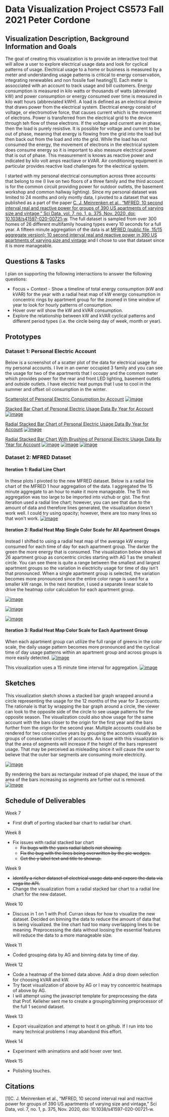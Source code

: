 # Data Visualization Project CS573 Fall 2021 Peter Cordone

## Visualization Description, Background Information and Goals

The goal of creating this visualization is to provide an interactive tool that will allow a user to explore electrical usage data and look for cyclical patterns of usage.  Electrical usage to a home or business is measured by a meter and understanding usage patterns is critical to energy conservation, integrating renewables and non fossile fuel heating[1].  Each meter is assocciated with an account to track usage and bill customers.  Energy consumption is measured in kilo watts or thousands of watts (abreviated kW) and power consumption or energy consumed over time is measured in kilo watt hours (abbreviated kWH).  A load is defined as an electrical device that draws power from the electrical system.  Electrical energy consist of voltage, or electromotive force, that causes current which is the movement of electrons.  Power is transferred from the electrical grid to the device through teh flow of these electrons.  If the voltage and current are in phase, then the load is purely resistive.  It is possible for voltage and current to be out of phase, meaning that energy is flowing from the grid into the load but then back out from the load and into the grid.  While the load has not consumed the energy, the movement of electrons in the electrical system does consume energy so it is important to also measure electrical power that is out of phase.  This measurement is knows as reactive power and indicated by kilo volt amps reactiave or kVAR.  Air conditioning equipment in particular provides reactive load challenges for the electrical system.

I started with my personal electrical consumption across three accounts that belong to me (I live on two floors of a three family and the third account is for the common circuit providing power for outdoor outlets, the basement workshop and common hallway lighting).  Since my personal dataset was limited to 24 months and only montly data, I pivoted to a dataset that was published as a part of the paper [C. J. Meinrenken et al., “MFRED, 10 second interval real and reactive power for groups of 390 US apartments of varying size and vintage,” Sci Data, vol. 7, no. 1, p. 375, Nov. 2020, doi: 10.1038/s41597-020-00721-w](https://www.nature.com/articles/s41597-020-00721-w).  The full dataset is sampled from over 300 homes of 26 different multifamily housing types every 10 seconds for a full year.  A fifteen minute aggregation of the data is at [MFRED (public file, 15/15 aggregate version): 10 second interval real and reactive power in 390 US apartments of varying size and vintage](https://dataverse.harvard.edu/dataset.xhtml?persistentId=doi:10.7910/DVN/X9MIDJ) and I chose to use that dataset since it is more manageable.

## Questions & Tasks

I plan on supporting the following interractions to answer the following questions:
* Focus + Context - Show a timeline of total energy consumption (kW and kVAR) for the year with a radial heat map of kW energy consumption in concentric rings by apartment group for the zoomed in time window of year to look for hourly patterns of consumption.
* Hover over will show the kW and kVAR consumption.
* Explore the relationship between kW and kVAR cyclical patterns and different period types (i.e. the circle being day of week, month or year).

## Prototypes

### Dataset 1: Personal Electric Account

Below is a screenshot of a scatter plot of the data for electrical usage for my personal accounts.  I live in an owner occupied 3 family and you can see the usage for two of the apartments that I occupy and the common meter which provides power for the rear and front LED lighting, basement outlets and outside outlets.  I have electric heat pumps that I use to cool in the summer and offset oil consumption in the winter.

[Scatterplot of Personal Electric Consumption by Account](https://vizhub.com/pcordone/88ab7f8fa4404167af3b1866e3fcd70f?mode=full)
[![image](
https://user-images.githubusercontent.com/447806/133937864-d8a5d491-8e60-4cfc-a4cc-e4a9f931c23c.png)](
https://user-images.githubusercontent.com/447806/133937864-d8a5d491-8e60-4cfc-a4cc-e4a9f931c23c.png)

[Stacked Bar Chart of Personal Electric Usage Data By Year for Account](https://vizhub.com/pcordone/93f904e779964c3fa8bfa169311ebf00?edit=files&file=barChart.js&mode=full)
[![image](
https://user-images.githubusercontent.com/447806/136951147-99747773-92ad-4fac-9385-8670a5154d0a.png)](
https://user-images.githubusercontent.com/447806/136951147-99747773-92ad-4fac-9385-8670a5154d0a.png)

[Radial Stacked Bar Chart of Personal Electric Usage Data By Year for Account](https://vizhub.com/pcordone/3974ffab05d94bbdb2c24a188b87eb66?mode=full)
[![image](
https://user-images.githubusercontent.com/447806/138621014-8f3e3043-b0a7-40d1-815a-91cd3c029a21.png)](
https://user-images.githubusercontent.com/447806/138621014-8f3e3043-b0a7-40d1-815a-91cd3c029a21.png)

[Radial Stacked Bar Chart With Brushing of Personal Electric Usage Data By Year for Account](https://vizhub.com/pcordone/28aa056b1c374fb5aeb1e281a802a8bf?mode=full)
[![image](
https://user-images.githubusercontent.com/447806/139498642-09499915-6d4e-49e1-8525-d25d9cf3794c.png)](
https://user-images.githubusercontent.com/447806/139498642-09499915-6d4e-49e1-8525-d25d9cf3794c.png)
[![image](
https://user-images.githubusercontent.com/447806/139498649-1537bfb0-0557-4f05-bc27-06ad39c02116.png)](
https://user-images.githubusercontent.com/447806/139498649-1537bfb0-0557-4f05-bc27-06ad39c02116.png)
[![image](
https://user-images.githubusercontent.com/447806/139498663-d519bf4c-0e98-4e00-a3f3-40af3e5503f9.png)](
https://user-images.githubusercontent.com/447806/139498663-d519bf4c-0e98-4e00-a3f3-40af3e5503f9.png)


### Dataset 2: MFRED Dataset

#### Iteration 1: Radial Line Chart

In these plots I pivoted to the new MFRED dataset.
Below is a radial line chart of the MFRED 1 hour aggregation of the data.  I aggregated the 15 minute aggregate to an hour to make it more manageable.  The 15 min aggregation was too large to be imported into vizhub or gist.  The first iteration used a radial line chart; however, you can see that due to the amount of data and therefore lines generated, the visualization doesn't work well.  I could try using opacity; however, there are too many lines so that won't work.
[![image](
https://user-images.githubusercontent.com/447806/140840065-1eaf3cca-f6f1-46bd-ada9-32c2a4f4a940.png)](
https://user-images.githubusercontent.com/447806/140840065-1eaf3cca-f6f1-46bd-ada9-32c2a4f4a940.png)

#### Iteration 2: Radial Heat Map Single Color Scale for All Apartment Groups
Instead I shifted to using a radial heat map of the average kW energy consumed for each time of day for each apartment group.  The darker the green the more energy that is consumed.  The visualization below shows all 26 apartment group as concentric circles starting with AG 1 as the smallest circle.  You can see there is quite a range between the smallest and largest apartment groups so the variation in electricity usage for time of day isn't that pronounced.  When a single apartment group is selected, the variation becomes more pronounced since the entire color range is used for a smaller kW range.  In the next iteration, I used a separate linear scale to drive the heatmap color calculation for each apartment group.

[![image](
https://user-images.githubusercontent.com/447806/141706715-2a79cd06-918c-433c-a707-453b5e2f22bd.png)](
https://user-images.githubusercontent.com/447806/141706715-2a79cd06-918c-433c-a707-453b5e2f22bd.png)


[![image](
https://user-images.githubusercontent.com/447806/141706722-a1ab9aa5-a828-4e70-adcb-87bce6921312.png)](
https://user-images.githubusercontent.com/447806/141706722-a1ab9aa5-a828-4e70-adcb-87bce6921312.png)

[![image](
https://user-images.githubusercontent.com/447806/141706723-9d4e5e9f-d1a9-4838-b0d8-fffe9940e597.png)](
https://user-images.githubusercontent.com/447806/141706723-9d4e5e9f-d1a9-4838-b0d8-fffe9940e597.png)

#### Iteration 3: Radial Heat Map Color Scale for Each Apartment Group
When each apartment group can utilize the full range of greens in the color scale, the daily usage pattern becomes more pronounced and the cyclical time of day usage patterns within an apartment group and across groups is more easily detected.
[![image](
https://user-images.githubusercontent.com/447806/141706733-d818e287-dede-4c38-abcd-48417a8f4425.png)](
https://user-images.githubusercontent.com/447806/141706733-d818e287-dede-4c38-abcd-48417a8f4425.png)

This visualization uses a 15 minute time interval for aggregation.
[![image](
https://user-images.githubusercontent.com/447806/142347476-70200c71-2e47-4360-9a4e-116b642c4908.png)](
https://user-images.githubusercontent.com/447806/142347476-70200c71-2e47-4360-9a4e-116b642c4908.png)

## Sketches

This visualization sketch shows a stacked bar graph wrapped around a circle representing the usage for the 12 months of the year for 3 accounts.  The rationale is that by wrapping the bar graph around a circle, the viewer can look to the opposite side of the circle to see usage patterns for the opposite season.  The visualization could also show usage for the same account with the bars closer to the origin for the first year and the bars further from the origin for the second year.  Multiple accounts could also be rendered for two consecutive years by grouping the accounts visually as groups of consecutive circles of accounts.  An issue with this visualization is that the area of segments will increase if the height of the bars represent usage.  That may be perceived as misleading since it will cause the user to believe that the outer bar segments are consuming more electricity.

[![image](https://user-images.githubusercontent.com/447806/133938224-1bc1bfc5-3cd1-439e-a079-243d89931b48.png)](https://user-images.githubusercontent.com/447806/133938224-1bc1bfc5-3cd1-439e-a079-243d89931b48.png)

By rendering the bars as rectangular instead of pie shaped, the issue of the area of the bars increasing as segments are further out is removed.
[![image](
https://user-images.githubusercontent.com/447806/133938231-ae7a1b6b-bd14-46a2-b126-a578d11f0b41.png)](
https://user-images.githubusercontent.com/447806/133938231-ae7a1b6b-bd14-46a2-b126-a578d11f0b41.png)

## Schedule of Deliverables
Week 7
* First draft of porting stacked bar chart to radial bar chart.<br>

Week 8
* Fix issues with radial stacked bar chart
  * <strike>Fix bugs with the yaxis radial labels not showing.</strike>
  * <strike>Fix the bug with the lines being overwritten by the pie wedges.</strike>
  * <strike>Get the y label text and title to showup.</strike><br>

Week 9
* <strike>Identify a richer dataset of electrical usage data and expore the data via vega lite API.</strike>
* Change the visualization from a radial stacked bar chart to a radial line chart for the new dataset.

Week 10
* Discuss in 1 on 1 with Prof. Curran ideas for how to visualize the new dataset.  Decided on binning the data to reduce the amount of data that is being visualized.  the line chart had too many overlapping lines to be meaning.  Preprocessing the data without loosing the essential features will reduce the data to a more manageable size.

Week 11
* Coded grouping data by AG and binning data by time of day.

Week 12
* Code a heatmap of the binned data above.  Add a drop down selection for choosing kVAR and kW.
* Try facet visualization of above by AG or I may try concentric heatmaps of above by AG.
* I will attempt using the javascript template for preprocessing the data that Prof. Kelleher sent me to create a grouping/binning preprocessor of the full 1 second dataset.

Week 13
* Export visualization and attempt to host it on gtihub.  If I run into too many technical problems I may abandond this effort.

Week 14
* Experiment with animations and add hover over text.

Week 15 
* Polishing touches.

## Citations
[1]C. J. Meinrenken et al., “MFRED, 10 second interval real and reactive power for groups of 390 US apartments of varying size and vintage,” Sci Data, vol. 7, no. 1, p. 375, Nov. 2020, doi: 10.1038/s41597-020-00721-w.


